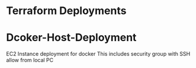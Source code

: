 # Terraform Deployments
# Dcoker-Host-Deployment
EC2 Instance deployment for docker 
This includes security group with SSH allow from local PC

